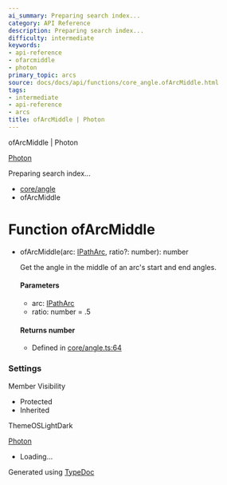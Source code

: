 ```yaml
---
ai_summary: Preparing search index...
category: API Reference
description: Preparing search index...
difficulty: intermediate
keywords:
- api-reference
- ofarcmiddle
- photon
primary_topic: arcs
source: docs/docs/api/functions/core_angle.ofArcMiddle.html
tags:
- intermediate
- api-reference
- arcs
title: ofArcMiddle | Photon
---
```

ofArcMiddle | Photon

[Photon](../index.md)




Preparing search index...

* [core/angle](../modules/core_angle.md)
* ofArcMiddle

# Function ofArcMiddle

* ofArcMiddle(arc: [IPathArc](../interfaces/core_schema.IPathArc.md), ratio?: number): number

  Get the angle in the middle of an arc's start and end angles.

  #### Parameters

  + arc: [IPathArc](../interfaces/core_schema.IPathArc.md)
  + ratio: number = .5

  #### Returns number

  + Defined in [core/angle.ts:64](https://github.com/mwhite454/photon/blob/main/packages/photon/src/core/angle.ts#L64)

### Settings

Member Visibility

* Protected
* Inherited

ThemeOSLightDark

[Photon](../index.md)

* Loading...

Generated using [TypeDoc](https://typedoc.org/)
